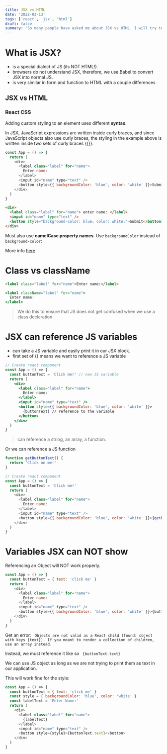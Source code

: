 ```yaml
---
title: JSX vs HTML
date: '2022-03-13'
tags: ['react', 'jsx', 'html']
draft: false
summary: 'So many people have asked me about JSX vs HTML. I will try to answer them here.'
---
```


# What is JSX?

- is a special dialect of JS (its NOT HTML!).
- browsers do not understand JSX, therefore, we use Babel to convert JSX into normal JS.
- is very similar in form and function to HTML with a couple differences

## JSX vs HTML

### React CSS

Adding custom styling to an element uses different **syntax**.

In JSX, JavaScript expressions are written inside curly braces, and since JavaScript objects also use curly braces, the styling in the example above is written inside two sets of curly braces {{}}.

```js
const App = () => {
  return (
    <div>
      <label class="label" for="name">
        Enter name:
      </label>
      <input id="name" type="text" />
      <button style={{ backgroundColor: 'blue', color: 'white' }}>Submit</button>
    </div>
  )
}
```

```html
<div>
  <label class="label" for="name"> enter name: </label>
  <input id="name" type="text" />
  <button style="background-color: blue; color: white;">Submit</button>
</div>
```

Must also use **camelCase property names**.
Use `backgroundColor` instead of `background-color`:

More info [here](https://www.w3schools.com/react/react_css.asp)

# Class vs className

```html
<label class="label" for="name">Enter name:</label>
```

```jsx
<label className="label" for="name">
  Enter name:
</label>
```

> We do this to ensure that JS does not get confused when we use a class declaration.

# JSX can reference JS variables

- can take a JS variable and easily print it in our JSX block.
- first set of {} means we want to reference a JS variable

```jsx
// Create react component
const App = () => {
  const buttonText = 'Click me!' // new JS variable
  return (
    <div>
      <label class="label" for="name">
        Enter name:
      </label>
      <input id="name" type="text" />
      <button style={{ backgroundColor: 'blue', color: 'white' }}>
        {buttonText} // reference to the variable
      </button>
    </div>
  )
}
```

> can reference a string, an array, a function.

Or we can reference a JS function

```js
function getButtonText() {
  return 'Click on me!'
}

// Create react component
const App = () => {
  const buttonText = 'Click me!'
  return (
    <div>
      <label class="label" for="name">
        Enter name:
      </label>
      <input id="name" type="text" />
      <button style={{ backgroundColor: 'blue', color: 'white' }}>{getButtonText()}</button>
    </div>
  )
}
```

# Variables JSX can NOT show

Referencing an Object will NOT work properly.

```js
const App = () => {
  const buttonText = { text: 'click me' }
  return (
    <div>
      <label class="label" for="name">
        Enter name:
      </label>
      <input id="name" type="text" />
      <button style={{ backgroundColor: 'blue', color: 'white' }}>{buttonText}</button>
    </div>
  )
}
```

Get an error: ` Objects are not valid as a React child (found: object with keys {text}). If you meant to render a collection of children, use an array instead.`

Instead, we must reference it like so ` {buttonText.text}`

We can use JS object as long as we are not trying to print them as text in our application.

This will work fine for the style:

```js
const App = () => {
  const buttonText = { text: 'click me' }
  const style = { backgroundColor: 'blue', color: 'white' }
  const labelText = 'Enter Name:'
  return (
    <div>
      <label class="label" for="name">
        {labelText}
      </label>
      <input id="name" type="text" />
      <button style={style}>{buttonText.text}</button>
    </div>
  )
}
```
